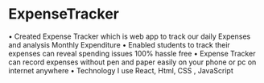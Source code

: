 # ExpenseTracker
• Created Expense Tracker which is web app to track our daily Expenses and analysis Monthly 
Expenditure
• Enabled students to track their expenses can reveal spending issues 100% hassle free
• Expense Tracker can record expenses without pen and paper easily on your phone or pc on internet 
anywhere
• Technology I use React, Html, CSS , JavaScript

